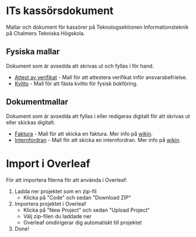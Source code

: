 # ITs kassörsdokument

Mallar och dokument för kassörer på Teknologsektionen Informationsteknik på Chalmers Tekniska Högskola.

## Fysiska mallar

Dokument som är avsedda att skrivas ut och fyllas i för hand.

- [Attest av verifikat](/fysiska_mallar/attest-mall.tex) - Mall för att attestera verifikat inför ansvarsbefrielse.
- [Kvitto](/fysiska_mallar/kvitto-mall.tex) - Mall för att fästa kvitto för fysisk bokföring.

## Dokumentmallar

Dokument som är avsedda att fyllas i eller redigeras digitalt för att skrivas ut eller skickas digitalt.

- [Faktura](/dokumentmallar/faktura-mall.tex) - Mall för att skicka en faktura. Mer info på [wikin](https://wiki.chalmers.it/Kass%C3%B6r:_101#Skicka_faktura).
- [Internfordran](/dokumentmallar/internfordran-mall.tex) - Mall för att skicka en internfordran. Mer info på [wikin](https://wiki.chalmers.it/Kass%C3%B6r:_101#Skicka_internfordran).

# Import i Overleaf

För att importera filerna för att använda i Overleaf:

1. Ladda ner projektet som en zip-fil
   - Klicka på "Code" och sedan "Download ZIP"
2. Importera projektet i Overleaf
   - Klicka på "New Project" och sedan "Upload Project"
   - Välj zip-filen du laddade ner
   - Overleaf omdirigerar dig automatiskt till projektet
3. Done!
